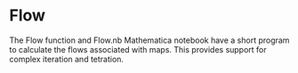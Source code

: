 # Flow
The Flow function and Flow.nb Mathematica notebook have a short program to calculate the flows associated with maps.  This provides support for complex iteration and tetration.
